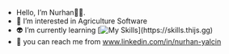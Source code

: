 - Hello, I’m Nurhan👋😊.
- 👀 I’m interested in Agriculture Software
- 👽 I’m currently learning [![My Skills](https://skills.thijs.gg/icons?i=java,py,c,)](https://skills.thijs.gg)
- 🔗 you can reach me from www.linkedin.com/in/nurhan-yalcin


